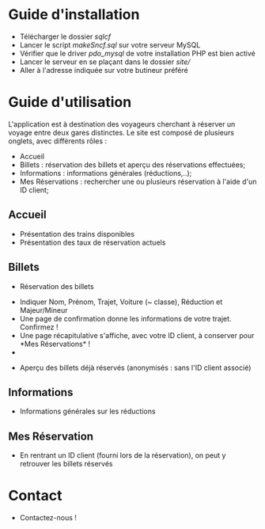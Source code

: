 # Guide d'installation

* Télécharger le dossier *sqlcf*
* Lancer le script *makeSncf.sql* sur votre serveur MySQL
* Vérifier que le driver *pdo_mysql* de votre installation PHP est bien activé
* Lancer le serveur en se plaçant dans le dossier *site/*
* Aller à l'adresse indiquée sur votre butineur préféré


# Guide d'utilisation

L'application est à destination des voyageurs cherchant à réserver un voyage entre deux gares distinctes.
Le site est composé de plusieurs onglets, avec différents rôles :

* Accueil 
* Billets : réservation des billets et aperçu des réservations effectuées;
* Informations : informations générales (réductions,..);
* Mes Réservations : rechercher une ou plusieurs réservation à l'aide d'un ID client;

## Accueil

* Présentation des trains disponibles 
* Présentation des taux de réservation actuels

## Billets

* Réservation des billets
<ul>
<li>Indiquer Nom, Prénom, Trajet, Voiture (~ classe), Réduction et Majeur/Mineur</li>
<li>Une page de confirmation donne les informations de votre trajet. Confirmez !</li>
<li>Une page récapitulative s'affiche, avec votre ID client, à conserver pour *Mes Réservations* !<li>
</ul>

* Aperçu des billets déjà réservés (anonymisés : sans l'ID client associé)

## Informations

* Informations générales sur les réductions

## Mes Réservation

* En rentrant un ID client (fourni lors de la réservation), on peut y retrouver les billets réservés

# Contact

* Contactez-nous !


